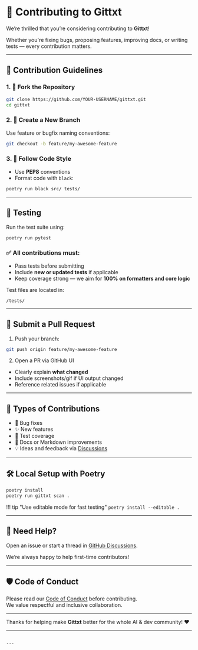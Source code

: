 # 🙌 Contributing to Gittxt

We’re thrilled that you’re considering contributing to **Gittxt**!

Whether you're fixing bugs, proposing features, improving docs, or writing tests — every contribution matters.

---

## 📜 Contribution Guidelines

### 1. 🔀 Fork the Repository

```bash
git clone https://github.com/YOUR-USERNAME/gittxt.git
cd gittxt
```

### 2. 🌱 Create a New Branch

Use feature or bugfix naming conventions:

```bash
git checkout -b feature/my-awesome-feature
```

### 3. 🎨 Follow Code Style

- Use **PEP8** conventions
- Format code with `black`:

```bash
poetry run black src/ tests/
```

---

## 🧪 Testing

Run the test suite using:

```bash
poetry run pytest
```

### ✅ All contributions **must**:
- Pass tests before submitting
- Include **new or updated tests** if applicable
- Keep coverage strong — we aim for **100% on formatters and core logic**

Test files are located in:

```
/tests/
```

---

## 🔁 Submit a Pull Request

1. Push your branch:

```bash
git push origin feature/my-awesome-feature
```

2. Open a PR via GitHub UI

- Clearly explain **what changed**
- Include screenshots/gif if UI output changed
- Reference related issues if applicable

---

## 🧩 Types of Contributions

- 🐛 Bug fixes
- ✨ New features
- 🧪 Test coverage
- 📝 Docs or Markdown improvements
- 💡 Ideas and feedback via [Discussions](https://github.com/sandy-sp/gittxt/discussions)

---

## 🛠 Local Setup with Poetry

```bash
poetry install
poetry run gittxt scan .
```

!!! tip "Use editable mode for fast testing"
    ```
    poetry install --editable .
    ```

---

## 💬 Need Help?

Open an issue or start a thread in [GitHub Discussions](https://github.com/sandy-sp/gittxt/discussions).

We’re always happy to help first-time contributors!

---

## 🛡 Code of Conduct

Please read our [Code of Conduct](code-of-conduct.md) before contributing.  
We value respectful and inclusive collaboration.

---

Thanks for helping make **Gittxt** better for the whole AI & dev community! ❤️

---
```

---
